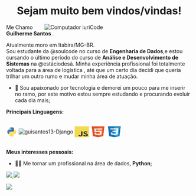 <h1 align="center"> Sejam muito bem vindos/vindas! </h1>

<img src="https://raw.githubusercontent.com/MicaelliMedeiros/micaellimedeiros/master/image/computer-illustration.png" min-width="400px" max-width="400px" width="400px" align="right" alt="Computador iuriCode">

<p align="left" > 
 Me Chamo <b> Guilherme Santos </b>.
</p>
<p align="left" >
Atualmente moro em Itabira/MG-BR.<br />
Sou estudante da @soulcode no curso de <b>Engenharia de Dados</b>,e estou cursando o último período do curso de <b>Análise e Desenvolvimento de Sistemas</b> na @estáciodesá.
Minha experiência profissional foi totalmente voltada para a área de logística , até que um certo dia decidi que queria trilhar um outro rumo e mudar minha área de atuação.  
</p>


- 💼 Sou apaixonado por tecnologia e demorei um pouco para me inserir no ramo, por este motivo estou sempre estudando e procurando evoluir cada dia mais;

**Principais Linguagens:**
<div style="display: inline_block"><br>
  <img align="center" alt="guisantos13-Python" height="30" width="30" src="https://raw.githubusercontent.com/devicons/devicon/master/icons/python/python-original.svg">
  <img align="center" alt="guisantos13-Django" height="30" width="30"
src="https://cdn.jsdelivr.net/gh/devicons/devicon/icons/django/django-original.svg" />
    <img align="center" alt="guisantos13-JS" height="30" width="40" src="https://raw.githubusercontent.com/devicons/devicon/master/icons/javascript/javascript-original.svg">
  <img align="center" alt="guisantos13-HTML" height="30" width="40" src="https://raw.githubusercontent.com/devicons/devicon/master/icons/html5/html5-original.svg">
  <img align="center" alt="guisantos13-CSS" height="30" width="40" src="https://raw.githubusercontent.com/devicons/devicon/master/icons/css3/css3-original.svg">
 </div><br>
 
 

**Meus interesses pessoais:**
<!--<img align="right" alt="GIF" src="" width="400px" /> -->
- 👩‍💻 Me tornar um profissional na área de dados, **Python**;


<div>
  <a href="https://github.com/guisantos13">
  <img height="150em" src="https://github-readme-stats.vercel.app/api?username=guisantos13&show_icons=true&theme=omni&include_all_commits=true&count_private=true"/>
  <img height="150em" src="https://github-readme-stats.vercel.app/api/top-langs/?username=guisantos13&layout=compact&langs_count=16&theme=omni"/>
</div>

   <a href="https://wa.me/5531994568643" target="_blank"><img src="https://img.shields.io/badge/WhatsApp-25D366?style=for-the-badge&logo=whatsapp&logoColor=white" target="_blank"></a> 
 

<!---
guisantos13/guisantos13 is a ✨ special ✨ repository because its `README.md` (this file) appears on your GitHub profile.
You can click the Preview link to take a look at your changes.
--->
